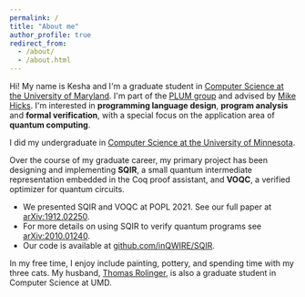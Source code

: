 ```yaml
---
permalink: /
title: "About me"
author_profile: true
redirect_from: 
  - /about/
  - /about.html
---
```


Hi! My name is Kesha and I'm a graduate student in [Computer Science at the University of Maryland](https://www.cs.umd.edu/). I'm part of the [PLUM group](https://plum-umd.github.io/) and advised by [Mike Hicks](http://www.cs.umd.edu/~mwh/). I'm interested in **programming language design**, **program analysis** and **formal verification**, with a special focus on the application area of **quantum computing**. 

I did my undergraduate in [Computer Science at the University of Minnesota](https://cse.umn.edu/cs).

Over the course of my graduate career, my primary project has been designing and implementing **SQIR**, a small quantum intermediate representation embedded in the Coq proof assistant, and **VOQC**, a verified optimizer for quantum circuits.
* We presented SQIR and VOQC at POPL 2021. See our full paper at [arXiv:1912.02250](https://arxiv.org/pdf/2010.01240.pdf).
* For more details on using SQIR to verify quantum programs see [arXiv:2010.01240](https://arxiv.org/pdf/1912.02250.pdf).
* Our code is available at [github.com/inQWIRE/SQIR](https://github.com/inQWIRE/SQIR).

In my free time, I enjoy include painting, pottery, and spending time with my three cats. My husband, [Thomas Rolinger](https://www.researchgate.net/profile/Thomas_Rolinger), is also a graduate student in Computer Science at UMD.